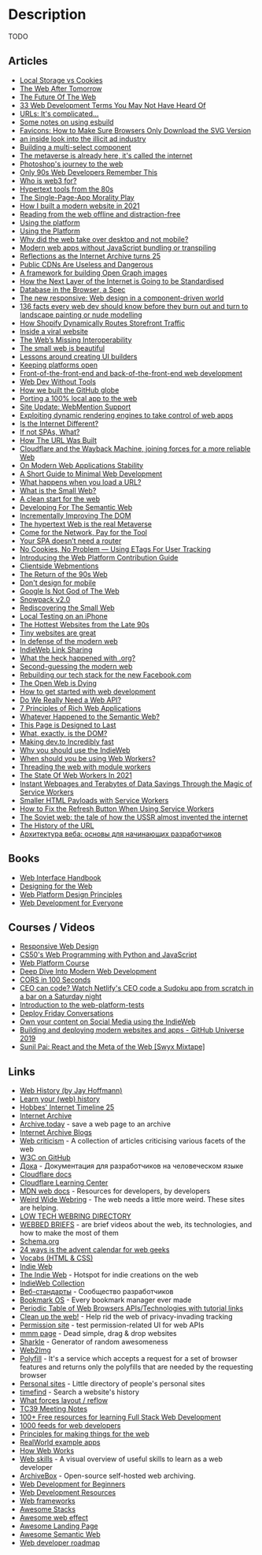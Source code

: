 # Description

TODO


## Articles

- [Local Storage vs Cookies](https://stackoverflow.com/questions/3220660/local-storage-vs-cookies)
- [The Web After Tomorrow](https://tonsky.me/blog/the-web-after-tomorrow/)
- [The Future Of The Web](https://www.hazem.cool/blog/the-future-of-the-web)
- [33 Web Development Terms You May Not Have Heard Of](https://meiert.com/en/blog/33-web-development-terms/)
- [URLs: It's complicated...](https://www.netmeister.org/blog/urls.html)
- [Some notes on using esbuild](https://jvns.ca/blog/2021/11/15/esbuild-vue/)
- [Favicons: How to Make Sure Browsers Only Download the SVG Version](https://css-tricks.com/favicons-how-to-make-sure-browsers-only-download-the-svg-version/)
- [an inside look into the illicit ad industry](https://ariadne.space/2021/11/04/an-inside-look-into-the-illicit-ad-industry/)
- [Building a multi-select component](https://web.dev/building-a-multi-select-component/)
- [The metaverse is already here, it's called the internet](https://canolcer.com/post/metaverse-is-already-here/)
- [Photoshop's journey to the web](https://web.dev/ps-on-the-web/)
- [Only 90s Web Developers Remember This](https://zachholman.com/posts/only-90s-developers/)
- [Who is web3 for?](https://www.robinrendle.com/notes/web-history/)
- [Hypertext tools from the 80s](https://fibery.io/blog/hypertext-tools-from-the-80s/)
- [The Single-Page-App Morality Play](https://www.baldurbjarnason.com/2021/single-page-app-morality-play/)
- [How I built a modern website in 2021](https://kentcdodds.com/blog/how-i-built-a-modern-website-in-2021)
- [Reading from the web offline and distraction-free](https://blog.owulveryck.info/2021/10/07/reading-from-the-web-offline-and-distraction-free.html)
- [Using the platform](https://elisehe.in/2021/08/22/using-the-platform)
- [Using the Platform](https://javascript.plainenglish.io/using-the-platform-instead-of-frameworks-33b4607fc3cc)
- [Why did the web take over desktop and not mobile?](https://subconscious.substack.com/p/why-did-the-web-take-over-desktop)
- [Modern web apps without JavaScript bundling or transpiling](https://world.hey.com/dhh/modern-web-apps-without-javascript-bundling-or-transpiling-a20f2755)
- [Reflections as the Internet Archive turns 25](https://blog.archive.org/2021/07/21/reflections-as-the-internet-archive-turns-25/)
- [Public CDNs Are Useless and Dangerous](https://httptoolkit.tech/blog/public-cdn-risks/)
- [A framework for building Open Graph images](https://github.blog/2021-06-22-framework-building-open-graph-images/)
- [How the Next Layer of the Internet is Going to be Standardised](https://www.mnot.net/blog/2021/06/21/standards-competition-governance)
- [Database in the Browser, a Spec](https://stopa.io/post/279)
- [The new responsive: Web design in a component-driven world](https://web.dev/new-responsive/)
- [136 facts every web dev should know before they burn out and turn to landscape painting or nude modelling](https://www.baldurbjarnason.com/2021/100-things-every-web-developer-should-know/)
- [How Shopify Dynamically Routes Storefront Traffic](https://shopify.engineering/dynamically-route-storefront-traffic)
- [Inside a viral website](https://notfunatparties.substack.com/p/inside-a-viral-website)
- [The Web’s Missing Interoperability](https://stratechery.com/2021/the-webs-missing-interoperability/)
- [The small web is beautiful](https://benhoyt.com/writings/the-small-web-is-beautiful/)
- [Lessons around creating UI builders](https://levelup.gitconnected.com/lessons-around-creating-ui-builders-46ceeaea327f)
- [Keeping platforms open](https://seirdy.one/2021/02/23/keeping-platforms-open.html)
- [Front-of-the-front-end and back-of-the-front-end web development](https://bradfrost.com/blog/post/front-of-the-front-end-and-back-of-the-front-end-web-development/)
- [Web Dev Without Tools](https://danthedev.com/web-dev-without-tools/)
- [How we built the GitHub globe](https://github.blog/2020-12-21-how-we-built-the-github-globe/)
- [Porting a 100% local app to the web](https://actualbudget.com/blog/porting-local-app-web)
- [Site Update: WebMention Support](https://christine.website/blog/webmention-support-2020-12-02)
- [Exploiting dynamic rendering engines to take control of web apps](https://r2c.dev/blog/2020/exploiting-dynamic-rendering-engines-to-take-control-of-web-apps/)
- [Is the Internet Different?](https://stratechery.com/2020/is-the-internet-different/)
- [If not SPAs, What?](https://macwright.com/2020/10/28/if-not-spas.html)
- [How The URL Was Built](https://www.welcometothejungle.com/en/articles/btc-url-internet)
- [Cloudflare and the Wayback Machine, joining forces for a more reliable Web](http://blog.archive.org/2020/09/17/internet-archive-partners-with-cloudflare-to-help-make-the-web-more-useful-and-reliable/)
- [On Modern Web Applications Stability](https://www.emadelsaid.com/on-modern-web-applications-stability/)
- [A Short Guide to Minimal Web Development](https://meiert.com/en/blog/minimal-web-development/)
- [What happens when you load a URL?](https://danluu.com/navigate-url/)
- [What is the Small Web?](https://ar.al/2020/08/07/what-is-the-small-web/)
- [A clean start for the web](https://macwright.com/2020/08/22/clean-starts-for-the-web.html)
- [Developing For The Semantic Web](https://www.smashingmagazine.com/2020/10/developing-semantic-web/)
- [Incrementally Improving The DOM](https://blog.functorial.com/posts/2018-04-08-Incrementally-Improving-The-DOM.html)
- [The hypertext Web is the real Metaverse](https://thesephist.com/posts/hypertext/)
- [Come for the Network, Pay for the Tool](https://subpixel.space/entries/come-for-the-network-pay-for-the-tool/)
- [Your SPA doesn’t need a router](https://forweb.dev/en/blog/drop-the-router/)
- [No Cookies, No Problem — Using ETags For User Tracking](https://levelup.gitconnected.com/no-cookies-no-problem-using-etags-for-user-tracking-3e745544176b)
- [Introducing the Web Platform Contribution Guide](https://bocoup.com/blog/introducing-the-web-platform-contribution-guide)
- [Clientside Webmentions](https://www.swyx.io/clientside-webmentions/)
- [The Return of the 90s Web](https://mxb.dev/blog/the-return-of-the-90s-web/)
- [Don't design for mobile](https://mattanddesign.com/dont-design-for-mobile/)
- [Google Is Not God of The Web](https://bilge.world/google-page-experience)
- [Snowpack v2.0](https://www.snowpack.dev/posts/2020-05-26-snowpack-2-0-release/)
- [Rediscovering the Small Web](https://neustadt.fr/essays/the-small-web/)
- [Local Testing on an iPhone](https://www.joshwcomeau.com/blog/local-testing-on-an-iphone/)
- [The Hottest Websites from the Late 90s](https://vanschneider.com/blog/hottest-websites-late-90s/)
- [Tiny websites are great](https://tinyprojects.dev/posts/tiny_websites_are_great)
- [In defense of the modern web](https://dev.to/richharris/in-defense-of-the-modern-web-2nia)
- [IndieWeb Link Sharing](https://mxb.dev/blog/indieweb-link-sharing/)
- [What the heck happened with .org?](https://blog.mozilla.org/en/mozilla/what-the-heck-happened-with-org/)
- [Second-guessing the modern web](https://macwright.com/2020/05/10/spa-fatigue.html)
- [Rebuilding our tech stack for the new Facebook.com](https://engineering.fb.com/2020/05/08/web/facebook-redesign/)
- [The Open Web is Dying](https://perezbox.com/2020/04/the-open-web-is-dying/)
- [How to get started with web development](https://gomakethings.com/how-to-get-started-with-web-development/)
- [Do We Really Need a Web API?](https://layrjs.com/blog/articles/Do-We-Really-Need-A-Web-API-yq12wz)
- [7 Principles of Rich Web Applications](https://rauchg.com/2014/7-principles-of-rich-web-applications)
- [Whatever Happened to the Semantic Web?](https://twobithistory.org/2018/05/27/semantic-web.html)
- [This Page is Designed to Last](https://jeffhuang.com/designed_to_last/)
- [What, exactly, is the DOM?](https://bitsofco.de/what-exactly-is-the-dom/)
- [Making dev.to Incredibly fast](https://dev.to/ben/making-devto-insanely-fast)
- [Why you should use the IndieWeb](https://indieweb.org/why)
- [When should you be using Web Workers?](https://surma.dev/things/when-workers/)
- [Threading the web with module workers](https://web.dev/module-workers/)
- [The State Of Web Workers In 2021](https://www.smashingmagazine.com/2021/06/web-workers-2021/)
- [Instant Webpages and Terabytes of Data Savings Through the Magic of Service Workers](https://dev.to/devteam/instant-webpages-and-terabytes-of-data-savings-through-the-magic-of-service-workers-1mkc)
- [Smaller HTML Payloads with Service Workers](https://philipwalton.com/articles/smaller-html-payloads-with-service-workers/)
- [How to Fix the Refresh Button When Using Service Workers](https://redfin.engineering/how-to-fix-the-refresh-button-when-using-service-workers-a8e27af6df68)
- [The Soviet web: the tale of how the USSR almost invented the internet](https://www.calvertjournal.com/articles/show/7605/soviet-internet-cybernetics-viktor-glushkov)
- [The History of the URL](https://blog.cloudflare.com/the-history-of-the-url/)
- [Архитектура веба: основы для начинающих разработчиков](https://tproger.ru/translations/web-architecture-101/)


## Books

- [Web Interface Handbook](https://imperavi.com/books/web-interface-handbook/)
- [Designing for the Web](https://designingfortheweb.co.uk/)
- [Web Platform Design Principles](https://www.w3.org/TR/design-principles/)
- [Web Development for Everyone](https://webdevelopmentforeveryone.com/)


## Courses / Videos

- [Responsive Web Design](https://www.freecodecamp.org/learn/responsive-web-design/da)
- [CS50's Web Programming with Python and JavaScript](https://www.edx.org/course/cs50s-web-programming-with-python-and-javascript)
- [Web Platform Course](https://webplatformcourse.com/7XoqGASUulHqaQUWuqXR/)
- [Deep Dive Into Modern Web Development](https://fullstackopen.com/en/)
- [CORS in 100 Seconds](https://youtu.be/4KHiSt0oLJ0)
- [CEO can code? Watch Netlify's CEO code a Sudoku app from scratch in a bar on a Saturday night](https://youtu.be/GytUZLK4kwA)
- [Introduction to the web-platform-tests](https://youtu.be/zuK1uyXPZS0)
- [Deploy Friday Conversations](https://youtube.com/playlist?list=PLn5EpEMtxTCmLsbLgaN3djvEkRdp-YmlE)
- [Own your content on Social Media using the IndieWeb](https://youtu.be/X3SrZuH00GQ)
- [Building and deploying modern websites and apps - GitHub Universe 2019](https://youtu.be/KlO5Ksk7baQ)
- [Sunil Pai: React and the Meta of the Web [Swyx Mixtape]](https://youtu.be/H3h1WICelqs)


## Links

- [Web History (by Jay Hoffmann)](https://css-tricks.com/category/history/)
- [Learn your (web) history](https://thehistoryoftheweb.com/)
- [Hobbes' Internet Timeline 25](https://www.zakon.org/robert/internet/timeline/)
- [Internet Archive](https://archive.org/)
- [Archive.today](https://archive.vn/) - save a web page to an archive
- [Internet Archive Blogs](https://blog.archive.org/)
- [Web criticism](https://www.circumlunar.space/~solderpunk/web.html) - A collection of articles criticising various facets of the web
- [W3C on GitHub](https://w3c.github.io/)
- [Дока](https://doka.guide/) - Документация для разработчиков на человеческом языке
- [Cloudflare docs](https://developers.cloudflare.com/docs)
- [Cloudflare Learning Center](https://www.cloudflare.com/learning/)
- [MDN web docs](https://mdn.dev/) - Resources for developers, by developers
- [Weird Wide Webring](https://weirdwidewebring.net/) - The web needs a little more weird. These sites are helping.
- [LOW TECH WEBRING DIRECTORY](https://emreed.net/LowTech_Directory.html)
- [WEBBED BRIEFS](https://briefs.video/) - are brief videos about the web, its technologies, and how to make the most of them
- [Schema.org](https://schema.org/)
- [24 ways is the advent calendar for web geeks](https://24ways.org/)
- [Vocabs (HTML & СSS)](http://apps.workflower.fi/vocabs/)
- [Indie Web](https://indieweb.org/)
- [The Indie Web](https://theindieweb.com/) - Hotspot for indie creations on the web
- [IndieWeb Collection](https://boffosocko.com/research/indieweb/)
- [Веб-стандарты](https://web-standards.ru/) - Сообщество разработчиков
- [Bookmark OS](https://bookmarkos.com/every-bookmark-manager-ever-made/) - Every bookmark manager ever made
- [Periodic Table of Web Browsers APIs/Technologies with tutorial links](https://wwwperiodictable.surge.sh/)
- [Clean up the web!](https://cleanuptheweb.org/) - Help rid the web of privacy-invading tracking
- [Permission site](http://permission.site/) - test permission-related UI for web APIs
- [mmm page](https://mmm.page/) - Dead simple, drag & drop websites
- [Sharkle](https://sharkle.com/) - Generator of random awesomeness
- [Web2Img](https://etherdream.github.io/web2img/)
- [Polyfill](https://polyfill.io/v3/) - It's a service which accepts a request for a set of browser features and returns only the polyfills that are needed by the requesting browser
- [Personal sites](https://personalsit.es/) - Little directory of people's personal sites
- [timefind](https://github.com/Cykelero/timefind) - Search a website's history
- [What forces layout / reflow](https://gist.github.com/paulirish/5d52fb081b3570c81e3a)
- [TC39 Meeting Notes](https://github.com/tc39/notes)
- [100+ Free resources for learning Full Stack Web Development](https://github.com/bmorelli25/Become-A-Full-Stack-Web-Developer)
- [1000 feeds for web developers](https://github.com/simevidas/web-dev-feeds)
- [Principles for making things for the web](https://github.com/veltman/principles)
- [RealWorld example apps](https://github.com/gothinkster/realworld)
- [How Web Works](https://github.com/vasanthk/how-web-works)
- [Web skills](https://github.com/andreasbm/web-skills) - A visual overview of useful skills to learn as a web developer
- [ArchiveBox](https://github.com/ArchiveBox/ArchiveBox) - Open-source self-hosted web archiving.
- [Web Development for Beginners](https://github.com/microsoft/Web-Dev-For-Beginners)
- [Web Development Resources](https://github.com/mtdvio/web-development-resources)
- [Web frameworks](https://github.com/the-benchmarker/web-frameworks)
- [Awesome Stacks](https://github.com/stackshareio/awesome-stacks)
- [Awesome web effect](https://github.com/lindelof/awesome-web-effect)
- [Awesome Landing Page](https://github.com/nordicgiant2/awesome-landing-page)
- [Awesome Semantic Web](https://github.com/semantalytics/awesome-semantic-web)
- [Web developer roadmap](https://github.com/kamranahmedse/developer-roadmap)
